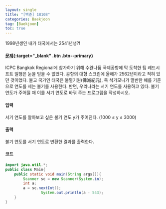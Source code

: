 ```yaml
---
layout: single
title: "[백준] 18108"
categories: Baekjoon
tag: [Baekjoon]
toc: true
---
```


1998년생인 내가 태국에서는 2541년생?!

#### [문제](https://www.acmicpc.net/problem/18108){:target="_blank" .btn .btn--primary}
ICPC Bangkok Regional에 참가하기 위해 수완나품 국제공항에 막 도착한 팀 레드시프트 일행은 눈을 믿을 수 없었다. 공항의 대형 스크린에 올해가 2562년이라고 적혀 있던 것이었다.
불교 국가인 태국은 불멸기원(佛滅紀元), 즉 석가모니가 열반한 해를 기준으로 연도를 세는 불기를 사용한다. 반면, 우리나라는 서기 연도를 사용하고 있다. 불기 연도가 주어질 때 이를 서기 연도로 바꿔 주는 프로그램을 작성하시오.

#### 입력
서기 연도를 알아보고 싶은 불기 연도 y가 주어진다. (1000 ≤ y ≤ 3000)

#### 출력
불기 연도를 서기 연도로 변환한 결과를 출력한다.

#### 코드
```java
import java.util.*;
public class Main{
	public static void main(String args[]){
		Scanner sc = new Scanner(System.in);
		int a;
		a = sc.nextInt();
                System.out.println(a - 543);
	}
}
```
